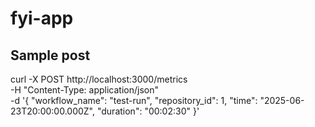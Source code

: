 # fyi-app

## Sample post

curl -X POST http://localhost:3000/metrics \
  -H "Content-Type: application/json" \
  -d '{
    "workflow_name": "test-run",
    "repository_id": 1,
    "time": "2025-06-23T20:00:00.000Z",
    "duration": "00:02:30"
  }'
